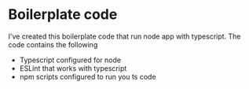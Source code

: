 # Boilerplate code
I've created this boilerplate code that run node app with typescript.
The code contains the following
- Typescript configured for node
- ESLint that works with typescript
- npm scripts configured to run you ts code
